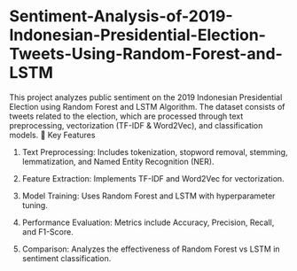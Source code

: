 # Sentiment-Analysis-of-2019-Indonesian-Presidential-Election-Tweets-Using-Random-Forest-and-LSTM
This project analyzes public sentiment on the 2019 Indonesian Presidential Election using Random Forest and LSTM Algorithm. The dataset consists of tweets related to the election, which are processed through text preprocessing, vectorization (TF-IDF &amp; Word2Vec), and classification models.
🚀 Key Features

1. Text Preprocessing: Includes tokenization, stopword removal, stemming, lemmatization, and Named Entity Recognition (NER).

2. Feature Extraction: Implements TF-IDF and Word2Vec for vectorization.

3. Model Training: Uses Random Forest and LSTM with hyperparameter tuning.

4. Performance Evaluation: Metrics include Accuracy, Precision, Recall, and F1-Score.

5. Comparison: Analyzes the effectiveness of Random Forest vs LSTM in sentiment classification.
